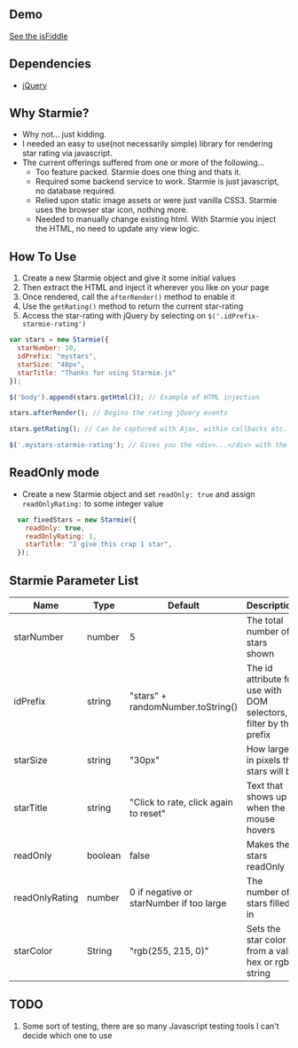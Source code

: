 ## Demo

[See the jsFiddle](http://jsfiddle.net/uBy63/3/)

## Dependencies 
- [jQuery](http://jquery.com/)

## Why Starmie?
- Why not... just kidding.
- I needed an easy to use(not necessarily simple) library for rendering star rating via javascript.
- The current offerings suffered from one or more of the following...
  - Too feature packed. Starmie does one thing and thats it.
  - Required some backend service to work. Starmie is just javascript, no database required.  
  - Relied upon static image assets or were just vanilla CSS3. Starmie uses the browser star icon, nothing more.
  - Needed to manually change existing html. With Starmie you inject the HTML, no need to update any view logic.

## How To Use

1. Create a new Starmie object and give it some initial values
2. Then extract the HTML and inject it wherever you like on your page
3. Once rendered, call the `afterRender()` method to enable it
4. Use the `getRating()` method to return the current star-rating
5. Access the star-rating with jQuery by selecting on `$('.idPrefix-starmie-rating')`

```javascript
var stars = new Starmie({
  starNumber: 10,
  idPrefix: "mystars",
  starSize: "40px",
  starTitle: "Thanks for using Starmie.js"
});

$('body').append(stars.getHtml()); // Example of HTML injection

stars.afterRender(); // Begins the rating jQuery events

stars.getRating(); // Can be captured with Ajax, within callbacks etc...

$('.mystars-starmie-rating'); // Gives you the <div>...</div> with the star rating
```

## ReadOnly mode

- Create a new Starmie object and set `readOnly: true` and assign `readOnlyRating:` to some integer value

```javascript
  var fixedStars = new Starmie({
    readOnly: true,
    readOnlyRating: 1,
    starTitle: "I give this crap 1 star",
  });
```

## Starmie Parameter List

Name | Type | Default | Description
---- | ---- | ------- | -----------
starNumber | number | 5 | The total number of stars shown
idPrefix | string | "stars" + randomNumber.toString() | The id attribute for use with DOM selectors, filter by the prefix
starSize | string | "30px" | How large in pixels the stars will be
starTitle | string | "Click to rate, click again to reset" | Text that shows up when the mouse hovers
readOnly | boolean | false | Makes the stars readOnly
readOnlyRating | number | 0 if negative or starNumber if too large | The number of stars filled in
starColor | String | "rgb(255, 215, 0)" | Sets the star color from a valid hex or rgb string

## TODO
1. Some sort of testing, there are so many Javascript testing tools I can't decide which one to use
